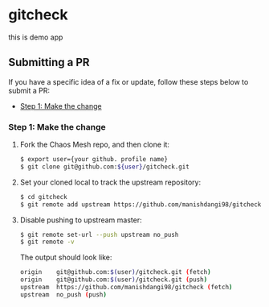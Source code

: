 # gitcheck

this is demo app

## Submitting a PR

If you have a specific idea of a fix or update, follow these steps below to submit a PR:

- [Step 1: Make the change](#step-1-make-the-change)


### Step 1: Make the change

1. Fork the Chaos Mesh repo, and then clone it:

   ```bash
   $ export user={your github. profile name}
   $ git clone git@github.com:${user}/gitcheck.git
   ```
2. Set your cloned local to track the upstream repository:

   ```bash
   $ cd gitcheck
   $ git remote add upstream https://github.com/manishdangi98/gitcheck
   ```

3. Disable pushing to upstream master:

   ```bash
   $ git remote set-url --push upstream no_push
   $ git remote -v
   ```

   The output should look like:

   ```bash
   origin    git@github.com:$(user)/gitcheck.git (fetch)
   origin    git@github.com:$(user)/gitcheck.git (push)
   upstream  https://github.com/manishdangi98/gitcheck (fetch)
   upstream  no_push (push)
   ```
